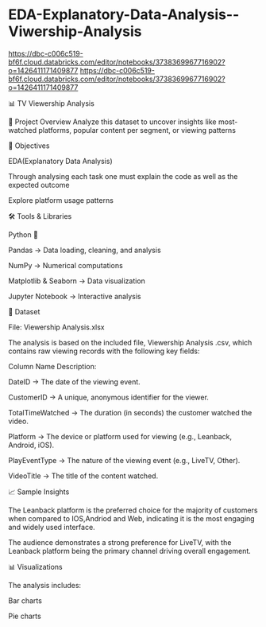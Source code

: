 # EDA-Explanatory-Data-Analysis--Viwership-Analysis
https://dbc-c006c519-bf6f.cloud.databricks.com/editor/notebooks/3738369967716902?o=1426411171409877
https://dbc-c006c519-bf6f.cloud.databricks.com/editor/notebooks/3738369967716902?o=1426411171409877

📊 TV Viewership Analysis

📌 Project Overview
Analyze this dataset to uncover insights like most-watched platforms, popular content per segment, or viewing patterns

🎯 Objectives

EDA(Explanatory Data Analysis)

Through analysing each task one must explain the code as well as the expected outcome

Explore platform usage patterns

🛠️ Tools & Libraries

Python 🐍

Pandas → Data loading, cleaning, and analysis

NumPy → Numerical computations

Matplotlib & Seaborn → Data visualization

Jupyter Notebook → Interactive analysis

📂 Dataset

File: Viewership Analysis.xlsx

The analysis is based on the included file, Viewership Analysis .csv, which contains raw viewing records with the following key fields:

Column Name	Description:

DateID → The date of the viewing event.

CustomerID →	A unique, anonymous identifier for the viewer.

TotalTimeWatched	→ The duration (in seconds) the customer watched the video.

Platform →	The device or platform used for viewing (e.g., Leanback, Android, iOS).

PlayEventType →	The nature of the viewing event (e.g., LiveTV, Other).

VideoTitle →	The title of the content watched.


📈 Sample Insights

The Leanback platform is the preferred choice for the majority of customers when compared to IOS,Andriod and Web,
indicating it is the most engaging and widely used interface.

The audience demonstrates a strong preference for LiveTV, with the Leanback platform being the primary channel driving overall engagement.

📊 Visualizations

The analysis includes:

Bar charts 

Pie charts

